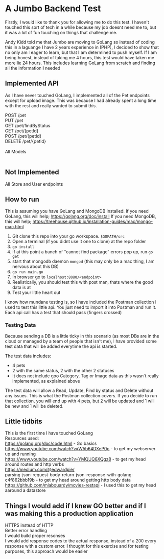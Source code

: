 # A Jumbo Backend Test
Firstly, I would like to thank you for allowing me to do this test. I haven't touched this sort of tech in a while because my job doesnt need me to, but it was a lot of fun touching on things that challenge me. <br>

Andy Kidd told me that Jumbo are moving to GoLang so instead of coding this in a laguange I have 2 years experience in (PHP), I decided to show that no only am I eager to learn, but that I am determined to push myself. If I am being honest, instead of taking me 4 hours, this test would have taken me more lie 24 hours. This includes learning GoLang from scratch and finding all the information I needed<br>

## Implemented API
As I have never touched GoLang, I implemented all of the Pet endpoints except for upload image. This was because I had already spent a long time with the rest and really wanted to submit this. 

POST /pet <br>
PUT  /pet <br>
GET  /pet/findByStatus <br>
GET  /pet/{petId} <br>
POST /pet/{petId} <br>
DELETE /pet/{petId} <br>
<br>
All Models<br>
<br>

## Not Implemented 
All Store and User endpoints

## How to run
This is assuming you have GoLang and MongoDB installed. 
If you need GoLang, this will help; https://golang.org/doc/install
If you need MongoDB, this will help; https://treehouse.github.io/installation-guides/mac/mongo-mac.html

1. Git clone this repo into your go workspace. `$GOPATH/src`
2. Open a terminal (if you didnt use it one to clone) at the repo folder
3. `go install`
4. If at this point a bunch of "cannot find package" errors pop up, run `go get`
5. start that mongodb daemon `mongod` (this may only be a mac thing, I am nervous about this DB)
6. `go run main.go`
7. In browser go to `localhost:8080/<endpoint>`
8. Realistically, you should test this with post man, thats where the good data is at
9. Test your little heart out

I know how mundane testing is, so I have included the Postman collection I used to test this little api. You just need to import it into Postman and run it. Each api call has a test that should pass (fingers crossed)

### Testing Data
Because sending a DB is a little ticky in this scenario (as most DBs are in the cloud or managed by a team of people that isn't me), I have provided some test data that will be added everytime the api is started.

The test data includes:
* 4 pets
* 2 with the same status, 2 with the other 2 statuses
* It does not include goo Category, Tag or Image data as this wasn't really implemented, as explained above

The test data will allow a Read, Update, Find by status and Delete without any issues.
This is what the Postman collection covers. If you decide to run that collection, you will end up with 4 pets, but 2 will be updated and 1 will be new and 1 will be deleted. 

## Little tidbits
This is the first time I have touched GoLang<br>
Resources used:<br>
https://golang.org/doc/code.html - Go basics<br>
https://www.youtube.com/watch?v=W5b64DXeP0o - to get my webserver up and running<br>
https://www.youtube.com/watch?v=YMQUQ6XQgz8 - to get my head around routes and http verbs<br>
https://medium.com/@edwardpie/<br>parsing-json-request-body-return-json-response-with-golang-c4f862bbb19b - to get my head around getting http body data<br>
https://github.com/mlabouardy/movies-restapi - I used this to get my head aaround a datastore<br>

## Things I would add if I knew GO better and if I was making this a production application
HTTPS instead of HTTP<br>
Better error handling<br>
I would build proper resonses<br>
I would add response codes to the actual response, instead of a 200 every response with a custom error. I thought for this exercise and for testing purposes, this approach would be easier<br>